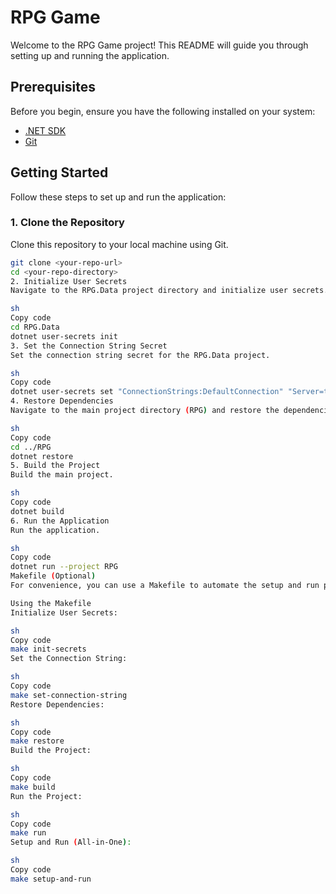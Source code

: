 
# RPG Game

Welcome to the RPG Game project! This README will guide you through setting up and running the application.

## Prerequisites

Before you begin, ensure you have the following installed on your system:

- [.NET SDK](https://dotnet.microsoft.com/download)
- [Git](https://git-scm.com/)

## Getting Started

Follow these steps to set up and run the application:

### 1. Clone the Repository

Clone this repository to your local machine using Git.

```sh
git clone <your-repo-url>
cd <your-repo-directory>
2. Initialize User Secrets
Navigate to the RPG.Data project directory and initialize user secrets.

sh
Copy code
cd RPG.Data
dotnet user-secrets init
3. Set the Connection String Secret
Set the connection string secret for the RPG.Data project.

sh
Copy code
dotnet user-secrets set "ConnectionStrings:DefaultConnection" "Server=tcp:rpg-game.database.windows.net,1433;Initial Catalog=RPGGame;Persist Security Info=False;User ID=rpgadmin;Password=Password123;MultipleActiveResultSets=False;Encrypt=True;TrustServerCertificate=False;Connection Timeout=30;"
4. Restore Dependencies
Navigate to the main project directory (RPG) and restore the dependencies.

sh
Copy code
cd ../RPG
dotnet restore
5. Build the Project
Build the main project.

sh
Copy code
dotnet build
6. Run the Application
Run the application.

sh
Copy code
dotnet run --project RPG
Makefile (Optional)
For convenience, you can use a Makefile to automate the setup and run process. Here’s how to use it:

Using the Makefile
Initialize User Secrets:

sh
Copy code
make init-secrets
Set the Connection String:

sh
Copy code
make set-connection-string
Restore Dependencies:

sh
Copy code
make restore
Build the Project:

sh
Copy code
make build
Run the Project:

sh
Copy code
make run
Setup and Run (All-in-One):

sh
Copy code
make setup-and-run
